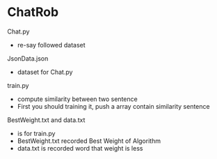 # ChatRob

Chat.py	

 - re-say followed dataset
 
JsonData.json	

 - dataset for Chat.py
 
train.py

 - compute similarity between two sentence
 - First you should training it, push a array contain similarity sentence
 
BestWeight.txt and data.txt
 
 - is for train.py
 - BestWeight.txt recorded Best Weight of Algorithm
 - data.txt is recorded word that weight is less
